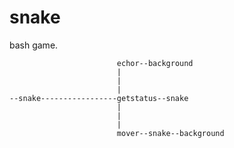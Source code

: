 # snake
bash game.

```
					    echor--background
						|
						|
						|
--snake-----------------getstatus--snake
						|
						|
						|
						mover--snake--background

```

